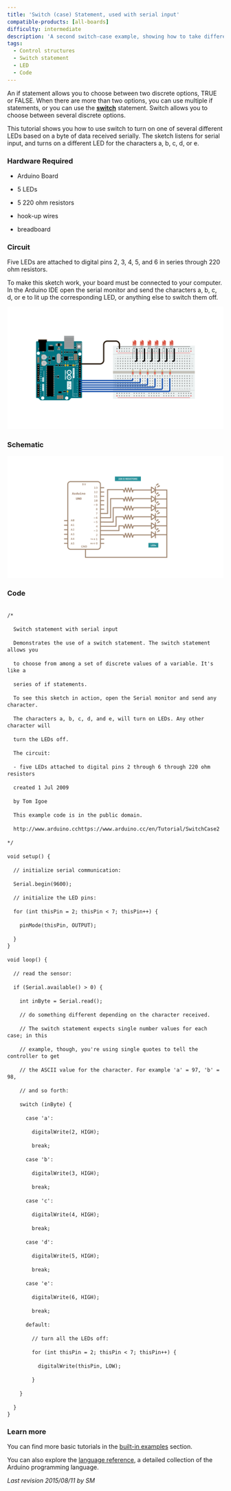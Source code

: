 ```yaml
---
title: 'Switch (case) Statement, used with serial input'
compatible-products: [all-boards]
difficulty: intermediate
description: 'A second switch-case example, showing how to take different actions based on the characters received in the serial port.'
tags: 
  - Control structures
  - Switch statement
  - LED
  - Code
---
```


An if statement allows you to choose between two discrete options, TRUE or FALSE.  When there are more than two options, you can use multiple if statements, or you can use the [**switch**](https://www.arduino.cc/en/Reference/SwitchCase) statement.  Switch allows you to choose between several discrete options.

This tutorial shows you how to use switch to turn on one of several different LEDs based on a byte of data received serially. The sketch listens for serial input, and turns on a different LED for the characters a, b, c, d, or e.

### Hardware Required

- Arduino Board

- 5 LEDs
- 5 220 ohm resistors

- hook-up wires

- breadboard

### Circuit

Five LEDs are attached to digital pins 2, 3, 4, 5, and 6 in series through 220 ohm resistors.

To make this sketch work, your board must be connected to your computer. In the Arduino IDE open the serial monitor  and send the characters a, b, c, d, or e to lit up the corresponding LED, or anything else to switch them off.


![](assets/circuit.png)


### Schematic


![](assets/schematic.png)

### Code

```arduino

/*

  Switch statement with serial input

  Demonstrates the use of a switch statement. The switch statement allows you

  to choose from among a set of discrete values of a variable. It's like a

  series of if statements.

  To see this sketch in action, open the Serial monitor and send any character.

  The characters a, b, c, d, and e, will turn on LEDs. Any other character will

  turn the LEDs off.

  The circuit:

  - five LEDs attached to digital pins 2 through 6 through 220 ohm resistors

  created 1 Jul 2009

  by Tom Igoe

  This example code is in the public domain.

  http://www.arduino.cchttps://www.arduino.cc/en/Tutorial/SwitchCase2

*/

void setup() {

  // initialize serial communication:

  Serial.begin(9600);

  // initialize the LED pins:

  for (int thisPin = 2; thisPin < 7; thisPin++) {

    pinMode(thisPin, OUTPUT);

  }
}

void loop() {

  // read the sensor:

  if (Serial.available() > 0) {

    int inByte = Serial.read();

    // do something different depending on the character received.

    // The switch statement expects single number values for each case; in this

    // example, though, you're using single quotes to tell the controller to get

    // the ASCII value for the character. For example 'a' = 97, 'b' = 98,

    // and so forth:

    switch (inByte) {

      case 'a':

        digitalWrite(2, HIGH);

        break;

      case 'b':

        digitalWrite(3, HIGH);

        break;

      case 'c':

        digitalWrite(4, HIGH);

        break;

      case 'd':

        digitalWrite(5, HIGH);

        break;

      case 'e':

        digitalWrite(6, HIGH);

        break;

      default:

        // turn all the LEDs off:

        for (int thisPin = 2; thisPin < 7; thisPin++) {

          digitalWrite(thisPin, LOW);

        }

    }

  }
}
```

### Learn more

You can find more basic tutorials in the [built-in examples](/built-in-examples) section.

You can also explore the [language reference](https://www.arduino.cc/reference/en/), a detailed collection of the Arduino programming language.

*Last revision 2015/08/11 by SM*